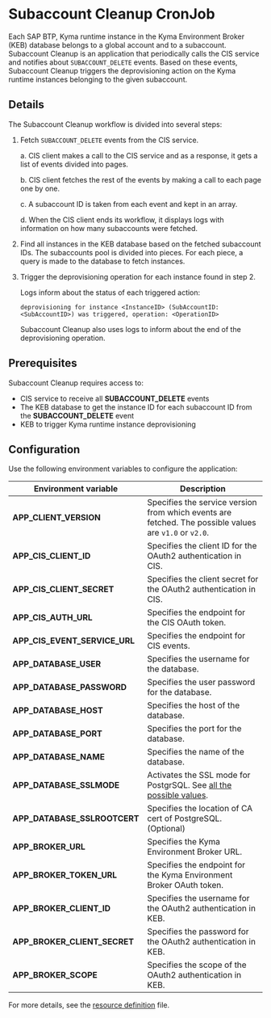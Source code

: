 # Subaccount Cleanup CronJob

Each SAP BTP, Kyma runtime instance in the Kyma Environment Broker (KEB) database belongs to a global account and to a subaccount.
Subaccount Cleanup is an application that periodically calls the CIS service and notifies about `SUBACCOUNT_DELETE` events.
Based on these events, Subaccount Cleanup triggers the deprovisioning action on the Kyma runtime instances belonging to the given subaccount.

## Details

The Subaccount Cleanup workflow is divided into several steps:

1. Fetch `SUBACCOUNT_DELETE` events from the CIS service.

    a. CIS client makes a call to the CIS service and as a response, it gets a list of events divided into pages.

    b. CIS client fetches the rest of the events by making a call to each page one by one.

    c. A subaccount ID is taken from each event and kept in an array.

    d. When the CIS client ends its workflow, it displays logs with information on how many subaccounts were fetched.

2. Find all instances in the KEB database based on the fetched subaccount IDs.
   The subaccounts pool is divided into pieces. For each piece, a query is made to the database to fetch instances.

3. Trigger the deprovisioning operation for each instance found in step 2.

   Logs inform about the status of each triggered action:

    ```
    deprovisioning for instance <InstanceID> (SubAccountID: <SubAccountID>) was triggered, operation: <OperationID>
    ```

   Subaccount Cleanup also uses logs to inform about the end of the deprovisioning operation.

## Prerequisites

Subaccount Cleanup requires access to:

* CIS service to receive all **SUBACCOUNT_DELETE** events
* The KEB database to get the instance ID for each subaccount ID from the **SUBACCOUNT_DELETE** event
* KEB to trigger Kyma runtime instance deprovisioning

## Configuration

Use the following environment variables to configure the application:

| Environment variable | Description |
|---|---|
| **APP_CLIENT_VERSION** | Specifies the service version from which events are fetched. The possible values are  `v1.0` or `v2.0`.|
| **APP_CIS_CLIENT_ID** | Specifies the client ID for the OAuth2 authentication in CIS.|
| **APP_CIS_CLIENT_SECRET** | Specifies the client secret for the OAuth2 authentication in CIS.|
| **APP_CIS_AUTH_URL** | Specifies the endpoint for the CIS OAuth token.|
| **APP_CIS_EVENT_SERVICE_URL** | Specifies the endpoint for CIS events.|
| **APP_DATABASE_USER** | Specifies the username for the database.|
| **APP_DATABASE_PASSWORD** | Specifies the user password for the database.|
| **APP_DATABASE_HOST** | Specifies the host of the database.|
| **APP_DATABASE_PORT** | Specifies the port for the database.|
| **APP_DATABASE_NAME** | Specifies the name of the database.|
| **APP_DATABASE_SSLMODE** | Activates the SSL mode for PostgrSQL. See [all the possible values](https://www.postgresql.org/docs/9.1/libpq-ssl.html).|
| **APP_DATABASE_SSLROOTCERT** | Specifies the location of CA cert of PostgreSQL. (Optional)|
| **APP_BROKER_URL**  | Specifies the Kyma Environment Broker URL.|
| **APP_BROKER_TOKEN_URL** | Specifies the endpoint for the Kyma Environment Broker OAuth token.|
| **APP_BROKER_CLIENT_ID** | Specifies the username for the OAuth2 authentication in KEB.|
| **APP_BROKER_CLIENT_SECRET** | Specifies the password for the OAuth2 authentication in KEB.|
| **APP_BROKER_SCOPE** | Specifies the scope of the OAuth2 authentication in KEB.|

For more details, see the [resource definition](../../resources/keb/templates/subaccount-cleanup-job.yaml) file.
